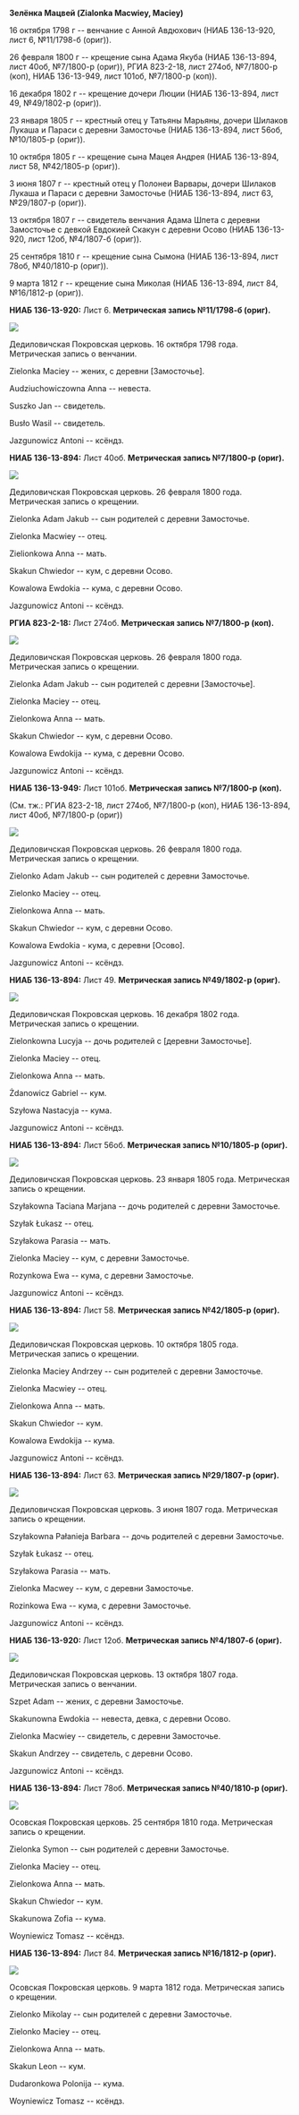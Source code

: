 **Зелёнка Мацвей (Zialonka Macwiey, Maciey)**

16 октября 1798 г -- венчание с Анной Авдюхович (НИАБ 136-13-920, лист
6, №11/1798-б (ориг)).

26 февраля 1800 г -- крещение сына Адама Якуба (НИАБ 136-13-894, лист
40об, №7/1800-р (ориг)), РГИА 823-2-18, лист 274об, №7/1800-р (коп),
НИАБ 136-13-949, лист 101об, №7/1800-р (коп)).

16 декабря 1802 г -- крещение дочери Люции (НИАБ 136-13-894, лист 49,
№49/1802-р (ориг)).

23 января 1805 г -- крестный отец у Татьяны Марьяны, дочери Шилаков
Лукаша и Параси с деревни Замосточье (НИАБ 136-13-894, лист 56об,
№10/1805-р (ориг)).

10 октября 1805 г -- крещение сына Мацея Андрея (НИАБ 136-13-894, лист
58, №42/1805-р (ориг)).

3 июня 1807 г -- крестный отец у Полонеи Варвары, дочери Шилаков Лукаша
и Параси с деревни Замосточье (НИАБ 136-13-894, лист 63, №29/1807-р
(ориг)).

13 октября 1807 г -- свидетель венчания Адама Шпета с деревни Замосточье
с девкой Евдокией Скакун с деревни Осово (НИАБ 136-13-920, лист 12об,
№4/1807-б (ориг)).

25 сентября 1810 г -- крещение сына Сымона (НИАБ 136-13-894, лист 78об,
№40/1810-р (ориг)).

9 марта 1812 г -- крещение сына Миколая (НИАБ 136-13-894, лист 84,
№16/1812-р (ориг)).

**НИАБ 136-13-920:** Лист 6. **Метрическая запись №11/1798-б (ориг).**

![](./media/f238bae752ce1bbad6a620b71d6f89b48481d7d3.png)

Дедиловичская Покровская церковь. 16 октября 1798 года. Метрическая
запись о венчании.

Zielonka Maciey -- жених, с деревни \[Замосточье\].

Audziuchowiczowna Anna -- невеста.

Suszko Jan -- свидетель.

Busło Wasil -- свидетель.

Jazgunowicz Antoni -- ксёндз.

**НИАБ 136-13-894:** Лист 40об. **Метрическая запись №7/1800-р (ориг).**

![](./media/4b77c84b0d169963926a004221bcdc4981cc5592.png)

Дедиловичская Покровская церковь. 26 февраля 1800 года. Метрическая
запись о крещении.

Zielonka Adam Jakub -- сын родителей с деревни Замосточье.

Zielonka Macwiey -- отец.

Zielionkowa Anna -- мать.

Skakun Chwiedor -- кум, с деревни Осово.

Kowalowa Ewdokia -- кума, с деревни Осово.

Jazgunowicz Antoni -- ксёндз.

**РГИА 823-2-18:** Лист 274об. **Метрическая запись №7/1800-р (коп).**

![](./media/0819e10f25afa7430512f5f57494ddb342eb88b0.png)

Дедиловичская Покровская церковь. 26 февраля 1800 года. Метрическая
запись о крещении.

Zielonka Adam Jakub -- сын родителей с деревни \[Замосточье\].

Zielonka Maciey -- отец.

Zielonkowa Anna -- мать.

Skakun Chwiedor -- кум, с деревни Осово.

Kowalowa Ewdokija -- кума, с деревни Осово.

Jazgunowicz Antoni -- ксёндз.

**НИАБ 136-13-949:** Лист 101об. **Метрическая запись №7/1800-р (коп).**

(См. тж.: РГИА 823-2-18, лист 274об, №7/1800-р (коп), НИАБ 136-13-894,
лист 40об, №7/1800-р (ориг))

![](./media/1c0d97d222f0a888abcee73edf7943a0b7a4cd49.png)

Дедиловичская Покровская церковь. 26 февраля 1800 года. Метрическая
запись о крещении.

Zielonko Adam Jakub -- сын родителей с деревни Замосточье.

Zielonko Maciey -- отец.

Zielonkowa Anna -- мать.

Skakun Chwiedor -- кум, с деревни Осово.

Kowalowa Ewdokia - кума, с деревни \[Осово\].

Jazgunowicz Antoni -- ксёндз.

**НИАБ 136-13-894:** Лист 49. **Метрическая запись №49/1802-р (ориг).**

![](./media/70f23cd5223ea580d5ac5c955ab0cae78016e514.png)

Дедиловичская Покровская церковь. 16 декабря 1802 года. Метрическая
запись о крещении.

Zielonkowna Lucyja -- дочь родителей с \[деревни Замосточье\].

Zielonka Maciey -- отец.

Zielonkowa Anna -- мать.

Żdanowicz Gabriel -- кум.

Szyłowa Nastacyja -- кума.

Jazgunowicz Antoni -- ксёндз.

**НИАБ 136-13-894:** Лист 56об. **Метрическая запись №10/1805-р
(ориг).**

![](./media/4a3937bf593f650f59260eca5ea56e6e4f724969.png)

Дедиловичская Покровская церковь. 23 января 1805 года. Метрическая
запись о крещении.

Szyłakowna Taciana Marjana -- дочь родителей с деревни Замосточье.

Szyłak Łukasz -- отец.

Szyłakowa Parasia -- мать.

Zielonka Maciey -- кум, с деревни Замосточье.

Rozynkowa Ewa -- кума, с деревни Замосточье.

Jazgunowicz Antoni -- ксёндз.

**НИАБ 136-13-894:** Лист 58. **Метрическая запись №42/1805-р (ориг).**

![](./media/222632db8aa126ecc83685963bef210953b8203e.png)

Дедиловичская Покровская церковь. 10 октября 1805 года. Метрическая
запись о крещении.

Zielonka Maciey Andrzey -- сын родителей с деревни Замосточье.

Zielonka Macwiey -- отец.

Zielonkowa Anna -- мать.

Skakun Chwiedor -- кум.

Kowalowa Ewdokija -- кума.

Jazgunowicz Antoni -- ксёндз.

**НИАБ 136-13-894:** Лист 63. **Метрическая запись №29/1807-р (ориг).**

![](./media/423b04d415fdb5eebab4456e2cbe52a2f48e199b.png)

Дедиловичская Покровская церковь. 3 июня 1807 года. Метрическая запись о
крещении.

Szyłakowna Pałanieja Barbara -- дочь родителей с деревни Замосточье.

Szyłak Łukasz -- отец.

Szyłakowa Parasia -- мать.

Zielonka Macwey -- кум, с деревни Замосточье.

Rozinkowa Ewa -- кума, с деревни Замосточье.

Jazgunowicz Antoni -- ксёндз.

**НИАБ 136-13-920:** Лист 12об. **Метрическая запись №4/1807-б (ориг).**

![](./media/bdb8bc6e1ede86e334336d913bde0ef6879a2422.png)

Дедиловичская Покровская церковь. 13 октября 1807 года. Метрическая
запись о венчании.

Szpet Adam -- жених, с деревни Замосточье.

Skakunowna Ewdokia -- невеста, девка, с деревни Осовo.

Zielonka Macwiey -- свидетель, с деревни Замосточье.

Skakun Andrzey -- свидетель, с деревни Осовo.

Jazgunowicz Antoni -- ксёндз.

**НИАБ 136-13-894:** Лист 78об. **Метрическая запись №40/1810-р
(ориг).**

![](./media/13a9506770023a4d5890c743307cdf1315e970cb.png)

Осовская Покровская церковь. 25 сентября 1810 года. Метрическая запись о
крещении.

Zielonka Symon -- сын родителей с деревни Замосточье.

Zielonka Maciey -- отец.

Zielonkowa Anna -- мать.

Skakun Chwiedor -- кум.

Skakunowa Zofia -- кума.

Woyniewicz Tomasz -- ксёндз.

**НИАБ 136-13-894:** Лист 84. **Метрическая запись №16/1812-р (ориг).**

![](./media/c6400c231cbdfc6387bf53a8b7dde4dd180f9a4b.png)

Осовская Покровская церковь. 9 марта 1812 года. Метрическая запись о
крещении.

Zielonko Mikolay -- сын родителей с деревни Замосточье.

Zielonko Maciey -- отец.

Zielonkowa Anna -- мать.

Skakun Leon -- кум.

Dudaronkowa Polonija -- кума.

Woyniewicz Tomasz -- ксёндз.
